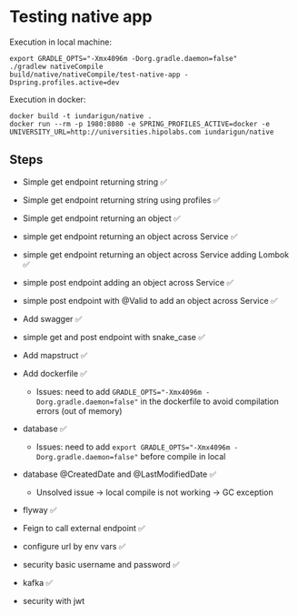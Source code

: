 # Testing native app


Execution in local machine:
```shell
export GRADLE_OPTS="-Xmx4096m -Dorg.gradle.daemon=false"
./gradlew nativeCompile
build/native/nativeCompile/test-native-app -Dspring.profiles.active=dev
```

Execution in docker:
```shell
docker build -t iundarigun/native . 
docker run --rm -p 1980:8080 -e SPRING_PROFILES_ACTIVE=docker -e UNIVERSITY_URL=http://universities.hipolabs.com iundarigun/native
```

## Steps
- Simple get endpoint returning string ✅
- Simple get endpoint returning string using profiles ✅
- Simple get endpoint returning an object ✅
- simple get endpoint returning an object across Service ✅
- simple get endpoint returning an object across Service adding Lombok ✅
- simple post endpoint adding an object across Service ✅
- simple post endpoint with @Valid to add an object across Service ✅ 
- Add swagger ✅
- simple get and post endpoint with snake_case ✅
- Add mapstruct ✅
- Add dockerfile ✅
  - Issues: need to add `GRADLE_OPTS="-Xmx4096m -Dorg.gradle.daemon=false"` in the dockerfile to avoid compilation errors (out of memory)
- database ✅
  - Issues: need to add `export GRADLE_OPTS="-Xmx4096m -Dorg.gradle.daemon=false"` before compile in local
- database @CreatedDate and @LastModifiedDate ✅
  - Unsolved issue -> local compile is not working -> GC exception
- flyway ✅
- Feign to call external endpoint ✅
- configure url by env vars ✅
- security basic username and password ✅
- kafka ✅

- security with jwt